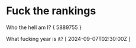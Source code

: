 # Fuck the rankings

Who the hell am I?
{ 5889755 }

What fucking year is it?
[ 2024-09-07T02:30:00Z ]
